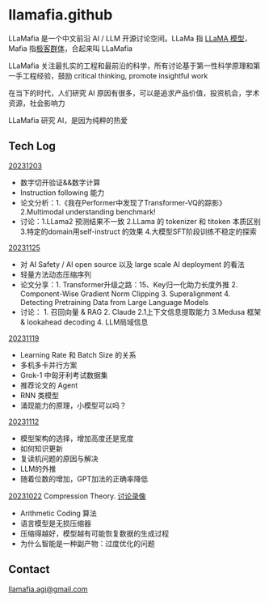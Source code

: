 # llamafia.github

LLaMafia 是一个中文前沿 AI / LLM 开源讨论空间。LLaMa 指 [LLaMA 模型](https://en.wikipedia.org/wiki/LLaMA)， Mafia 指[极客群体](https://en.wikipedia.org/wiki/PayPal_Mafia)，合起来叫 LLaMafia

LLaMafia 关注最扎实的工程和最前沿的科学，所有讨论基于第一性科学原理和第一手工程经验，鼓励 critical thinking, promote insightful work

在当下的时代，人们研究 AI 原因有很多，可以是追求产品价值，投资机会，学术资源，社会影响力

LLaMafia 研究 AI，是因为纯粹的热爱

## Tech Log
[20231203](https://github.com/LLaMafia/llamafia.github/blob/main/Log/20231203.md)
* 数字切开验证&&数字计算
* Instruction following 能力
* 论文分析：1.《我在Performer中发现了Transformer-VQ的踪影》2.Multimodal understanding benchmark!
* 讨论：1.LLama2 预测结果不一致 2.LLama 的 tokenizer 和 titoken 本质区别 3.特定的domain用self-instruct 的效果 4.大模型SFT阶段训练不稳定的探索

[20231125](https://github.com/LLaMafia/llamafia.github/blob/main/Log/20231125.md)
* 对 AI Safety / AI open source 以及 large scale AI deployment 的看法
* 轻量方法动态压缩序列
* 论文分享：1. Transformer升级之路：15、Key归一化助力长度外推 2. Component-Wise Gradient Norm Clipping 3. Superalignment 4. Detecting Pretraining Data from Large Language Models
* 讨论： 1. 召回向量 & RAG 2. Claude 2.1上下文信息提取能力 3.Medusa 框架 & lookahead decoding 4. LLM局域信息

[20231119](https://github.com/LLaMafia/llamafia.github/blob/main/Log/20231119.md)
* Learning Rate 和 Batch Size 的关系
* 多机多卡并行方案
* Grok-1 中匈牙利考试数据集
* 推荐论文的 Agent
* RNN 类模型
* 涌现能力的原理，小模型可以吗？

[20231112](https://github.com/LLaMafia/llamafia.github/blob/main/Log/20231112.md)
* 模型架构的选择，增加高度还是宽度
* 如何知识更新
* 复读机问题的原因与解决
* LLM的外推
* 随着位数的增加，GPT加法的正确率降低

[20231022](https://github.com/LLaMafia/llamafia.github/blob/main/Log/compression.md) Compression Theory. [讨论录像](https://ed-ac-uk.zoom.us/rec/play/AcFcfuRIJXqjEkoIClzmtZQcN88n5vnwRZmkYB2Lr8R8PPPGFabyfvpj4NyaDlvNt87dP0PmVi9WNEqw.Fm5W6IqIWmmiPIYA?canPlayFromShare=true&from=share_recording_detail&continueMode=true&componentName=rec-play&originRequestUrl=https://ed-ac-uk.zoom.us/rec/share/zxLddFhtjkKkpyqHHvb9kvU34UGqmDpPU_N4OJ7OOaTZl6ek57DASt6OrcEorATt.CPq6Omm-oTt3K4hT)
* Arithmetic Coding 算法
* 语言模型是无损压缩器
* 压缩得越好，模型越有可能恢复数据的生成过程
* 为什么智能是一种副产物：过度优化的问题

## Contact

llamafia.agi@gmail.com

